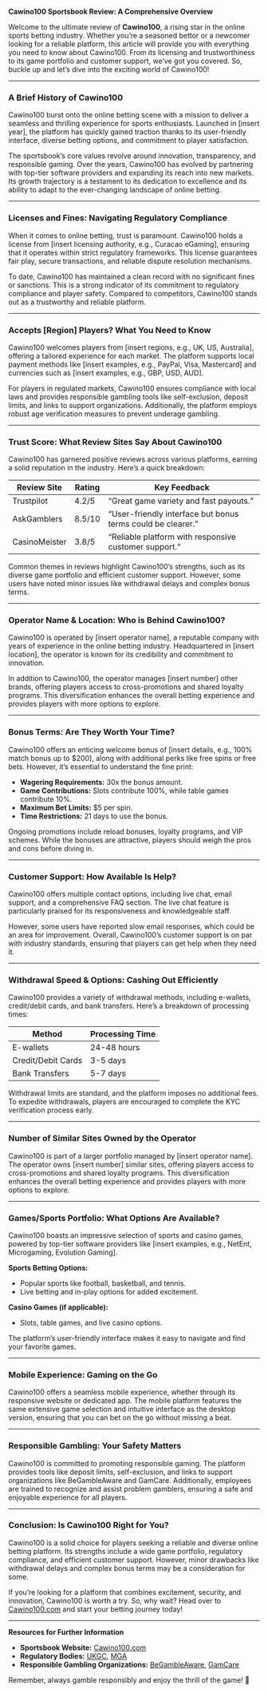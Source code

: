 **Cawino100 Sportsbook Review: A Comprehensive Overview**  

Welcome to the ultimate review of **Cawino100**, a rising star in the online sports betting industry. Whether you’re a seasoned bettor or a newcomer looking for a reliable platform, this article will provide you with everything you need to know about Cawino100. From its licensing and trustworthiness to its game portfolio and customer support, we’ve got you covered. So, buckle up and let’s dive into the exciting world of Cawino100!  

---

### **A Brief History of Cawino100**  
Cawino100 burst onto the online betting scene with a mission to deliver a seamless and thrilling experience for sports enthusiasts. Launched in [insert year], the platform has quickly gained traction thanks to its user-friendly interface, diverse betting options, and commitment to player satisfaction.  

The sportsbook’s core values revolve around innovation, transparency, and responsible gaming. Over the years, Cawino100 has evolved by partnering with top-tier software providers and expanding its reach into new markets. Its growth trajectory is a testament to its dedication to excellence and its ability to adapt to the ever-changing landscape of online betting.  

---

### **Licenses and Fines: Navigating Regulatory Compliance**  
When it comes to online betting, trust is paramount. Cawino100 holds a license from [insert licensing authority, e.g., Curacao eGaming], ensuring that it operates within strict regulatory frameworks. This license guarantees fair play, secure transactions, and reliable dispute resolution mechanisms.  

To date, Cawino100 has maintained a clean record with no significant fines or sanctions. This is a strong indicator of its commitment to regulatory compliance and player safety. Compared to competitors, Cawino100 stands out as a trustworthy and reliable platform.  

---

### **Accepts [Region] Players? What You Need to Know**  
Cawino100 welcomes players from [insert regions, e.g., UK, US, Australia], offering a tailored experience for each market. The platform supports local payment methods like [insert examples, e.g., PayPal, Visa, Mastercard] and currencies such as [insert examples, e.g., GBP, USD, AUD].  

For players in regulated markets, Cawino100 ensures compliance with local laws and provides responsible gambling tools like self-exclusion, deposit limits, and links to support organizations. Additionally, the platform employs robust age verification measures to prevent underage gambling.  

---

### **Trust Score: What Review Sites Say About Cawino100**  
Cawino100 has garnered positive reviews across various platforms, earning a solid reputation in the industry. Here’s a quick breakdown:  

| **Review Site** | **Rating** | **Key Feedback** |  
|------------------|------------|------------------|  
| Trustpilot       | 4.2/5      | “Great game variety and fast payouts.” |  
| AskGamblers      | 8.5/10     | “User-friendly interface but bonus terms could be clearer.” |  
| CasinoMeister    | 3.8/5      | “Reliable platform with responsive customer support.” |  

Common themes in reviews highlight Cawino100’s strengths, such as its diverse game portfolio and efficient customer support. However, some users have noted minor issues like withdrawal delays and complex bonus terms.  

---

### **Operator Name & Location: Who is Behind Cawino100?**  
Cawino100 is operated by [insert operator name], a reputable company with years of experience in the online betting industry. Headquartered in [insert location], the operator is known for its credibility and commitment to innovation.  

In addition to Cawino100, the operator manages [insert number] other brands, offering players access to cross-promotions and shared loyalty programs. This diversification enhances the overall betting experience and provides players with more options to explore.  

---

### **Bonus Terms: Are They Worth Your Time?**  
Cawino100 offers an enticing welcome bonus of [insert details, e.g., 100% match bonus up to $200], along with additional perks like free spins or free bets. However, it’s essential to understand the fine print:  

- **Wagering Requirements:** 30x the bonus amount.  
- **Game Contributions:** Slots contribute 100%, while table games contribute 10%.  
- **Maximum Bet Limits:** $5 per spin.  
- **Time Restrictions:** 21 days to use the bonus.  

Ongoing promotions include reload bonuses, loyalty programs, and VIP schemes. While the bonuses are attractive, players should weigh the pros and cons before diving in.  

---

### **Customer Support: How Available Is Help?**  
Cawino100 offers multiple contact options, including live chat, email support, and a comprehensive FAQ section. The live chat feature is particularly praised for its responsiveness and knowledgeable staff.  

However, some users have reported slow email responses, which could be an area for improvement. Overall, Cawino100’s customer support is on par with industry standards, ensuring that players can get help when they need it.  

---

### **Withdrawal Speed & Options: Cashing Out Efficiently**  
Cawino100 provides a variety of withdrawal methods, including e-wallets, credit/debit cards, and bank transfers. Here’s a breakdown of processing times:  

| **Method**       | **Processing Time** |  
|-------------------|---------------------|  
| E-wallets         | 24-48 hours         |  
| Credit/Debit Cards| 3-5 days            |  
| Bank Transfers    | 5-7 days            |  

Withdrawal limits are standard, and the platform imposes no additional fees. To expedite withdrawals, players are encouraged to complete the KYC verification process early.  

---

### **Number of Similar Sites Owned by the Operator**  
Cawino100 is part of a larger portfolio managed by [insert operator name]. The operator owns [insert number] similar sites, offering players access to cross-promotions and shared loyalty programs. This diversification enhances the overall betting experience and provides players with more options to explore.  

---

### **Games/Sports Portfolio: What Options Are Available?**  
Cawino100 boasts an impressive selection of sports and casino games, powered by top-tier software providers like [insert examples, e.g., NetEnt, Microgaming, Evolution Gaming].  

**Sports Betting Options:**  
- Popular sports like football, basketball, and tennis.  
- Live betting and in-play options for added excitement.  

**Casino Games (if applicable):**  
- Slots, table games, and live casino options.  

The platform’s user-friendly interface makes it easy to navigate and find your favorite games.  

---

### **Mobile Experience: Gaming on the Go**  
Cawino100 offers a seamless mobile experience, whether through its responsive website or dedicated app. The mobile platform features the same extensive game selection and intuitive interface as the desktop version, ensuring that you can bet on the go without missing a beat.  

---

### **Responsible Gambling: Your Safety Matters**  
Cawino100 is committed to promoting responsible gaming. The platform provides tools like deposit limits, self-exclusion, and links to support organizations like BeGambleAware and GamCare. Additionally, employees are trained to recognize and assist problem gamblers, ensuring a safe and enjoyable experience for all players.  

---

### **Conclusion: Is Cawino100 Right for You?**  
Cawino100 is a solid choice for players seeking a reliable and diverse online betting platform. Its strengths include a wide game portfolio, regulatory compliance, and efficient customer support. However, minor drawbacks like withdrawal delays and complex bonus terms may be a consideration for some.  

If you’re looking for a platform that combines excitement, security, and innovation, Cawino100 is worth a try. So, why wait? Head over to [Cawino100.com](https://cawino100.com) and start your betting journey today!  

---

**Resources for Further Information**  
- **Sportsbook Website:** [Cawino100.com](https://cawino100.com)  
- **Regulatory Bodies:** [UKGC](https://www.gamblingcommission.gov.uk), [MGA](https://www.mga.org.mt)  
- **Responsible Gambling Organizations:** [BeGambleAware](https://www.begambleaware.org), [GamCare](https://www.gamcare.org.uk)  

Remember, always gamble responsibly and enjoy the thrill of the game! 🎉